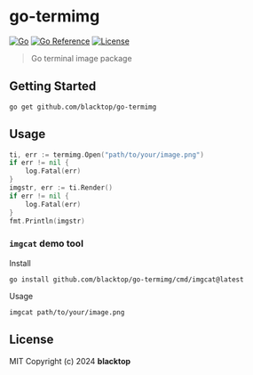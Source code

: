 # go-termimg

[![Go](https://github.com/blacktop/go-termimg/actions/workflows/go.yml/badge.svg)](https://github.com/blacktop/go-termimg/actions/workflows/go.yml) [![Go Reference](https://pkg.go.dev/badge/github.com/blacktop/go-termimg.svg)](https://pkg.go.dev/github.com/blacktop/go-termimg) [![License](http://img.shields.io/:license-mit-blue.svg)](http://doge.mit-license.org)

> Go terminal image package

## Getting Started

```
go get github.com/blacktop/go-termimg
```

## Usage

```go
ti, err := termimg.Open("path/to/your/image.png")
if err != nil {
    log.Fatal(err)
}
imgstr, err := ti.Render()
if err != nil {
    log.Fatal(err)
}
fmt.Println(imgstr)
```

### `imgcat` demo tool

Install

```
go install github.com/blacktop/go-termimg/cmd/imgcat@latest
```

Usage

```
imgcat path/to/your/image.png
```

## License

MIT Copyright (c) 2024 **blacktop**